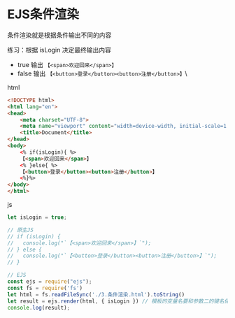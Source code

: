 # EJS条件渲染

条件渲染就是根据条件输出不同的内容

练习：根据 isLogin 决定最终输出内容

- true 输出 `【<span>欢迎回来</span>】`
- false 输出 `【<button>登录</button><button>注册</button>】`\

html

```html
<!DOCTYPE html>
<html lang="en">
<head>
    <meta charset="UTF-8">
    <meta name="viewport" content="width=device-width, initial-scale=1.0">
    <title>Document</title>
</head>
<body>
    <% if(isLogin){ %>
    【<span>欢迎回来</span>】
    <% }else{ %>
    【<button>登录</button><button>注册</button>】
    <%}%>
</body>
</html>
```

js

```js
let isLogin = true;

// 原生JS
// if (isLogin) {
//   console.log("`【<span>欢迎回来</span>】`");
// } else {
//   console.log("`【<button>登录</button><button>注册</button>】`");
// }

// EJS
const ejs = require("ejs");
const fs = require('fs')
let html = fs.readFileSync('./3.条件渲染.html').toString()
let result = ejs.render(html, { isLogin }) // 模板的变量名要和参数二的键名保持一致，JS变量要和参数二的键值保持一致)
console.log(result);
```

